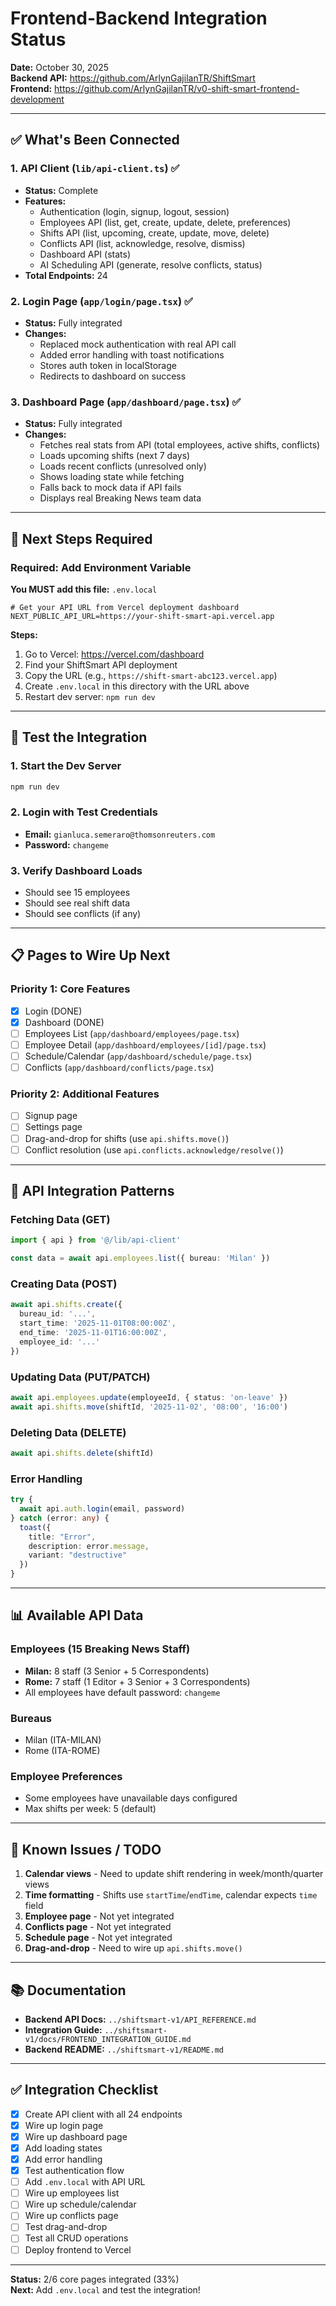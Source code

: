 # Frontend-Backend Integration Status

**Date:** October 30, 2025  
**Backend API:** https://github.com/ArlynGajilanTR/ShiftSmart  
**Frontend:** https://github.com/ArlynGajilanTR/v0-shift-smart-frontend-development

---

## ✅ What's Been Connected

### 1. API Client (`lib/api-client.ts`) ✅
- **Status:** Complete
- **Features:**
  - Authentication (login, signup, logout, session)
  - Employees API (list, get, create, update, delete, preferences)
  - Shifts API (list, upcoming, create, update, move, delete)
  - Conflicts API (list, acknowledge, resolve, dismiss)
  - Dashboard API (stats)
  - AI Scheduling API (generate, resolve conflicts, status)
- **Total Endpoints:** 24

### 2. Login Page (`app/login/page.tsx`) ✅
- **Status:** Fully integrated
- **Changes:**
  - Replaced mock authentication with real API call
  - Added error handling with toast notifications
  - Stores auth token in localStorage
  - Redirects to dashboard on success

### 3. Dashboard Page (`app/dashboard/page.tsx`) ✅
- **Status:** Fully integrated
- **Changes:**
  - Fetches real stats from API (total employees, active shifts, conflicts)
  - Loads upcoming shifts (next 7 days)
  - Loads recent conflicts (unresolved only)
  - Shows loading state while fetching
  - Falls back to mock data if API fails
  - Displays real Breaking News team data

---

## 🚧 Next Steps Required

### Required: Add Environment Variable

**You MUST add this file:** `.env.local`

```env
# Get your API URL from Vercel deployment dashboard
NEXT_PUBLIC_API_URL=https://your-shift-smart-api.vercel.app
```

**Steps:**
1. Go to Vercel: https://vercel.com/dashboard
2. Find your ShiftSmart API deployment
3. Copy the URL (e.g., `https://shift-smart-abc123.vercel.app`)
4. Create `.env.local` in this directory with the URL above
5. Restart dev server: `npm run dev`

---

## 🧪 Test the Integration

### 1. Start the Dev Server
```bash
npm run dev
```

### 2. Login with Test Credentials
- **Email:** `gianluca.semeraro@thomsonreuters.com`
- **Password:** `changeme`

### 3. Verify Dashboard Loads
- Should see 15 employees
- Should see real shift data
- Should see conflicts (if any)

---

## 📋 Pages to Wire Up Next

### Priority 1: Core Features
- [x] Login (DONE)
- [x] Dashboard (DONE)
- [ ] Employees List (`app/dashboard/employees/page.tsx`)
- [ ] Employee Detail (`app/dashboard/employees/[id]/page.tsx`)
- [ ] Schedule/Calendar (`app/dashboard/schedule/page.tsx`)
- [ ] Conflicts (`app/dashboard/conflicts/page.tsx`)

### Priority 2: Additional Features
- [ ] Signup page
- [ ] Settings page
- [ ] Drag-and-drop for shifts (use `api.shifts.move()`)
- [ ] Conflict resolution (use `api.conflicts.acknowledge/resolve()`)

---

## 🔧 API Integration Patterns

### Fetching Data (GET)
```typescript
import { api } from '@/lib/api-client'

const data = await api.employees.list({ bureau: 'Milan' })
```

### Creating Data (POST)
```typescript
await api.shifts.create({
  bureau_id: '...',
  start_time: '2025-11-01T08:00:00Z',
  end_time: '2025-11-01T16:00:00Z',
  employee_id: '...'
})
```

### Updating Data (PUT/PATCH)
```typescript
await api.employees.update(employeeId, { status: 'on-leave' })
await api.shifts.move(shiftId, '2025-11-02', '08:00', '16:00')
```

### Deleting Data (DELETE)
```typescript
await api.shifts.delete(shiftId)
```

### Error Handling
```typescript
try {
  await api.auth.login(email, password)
} catch (error: any) {
  toast({
    title: "Error",
    description: error.message,
    variant: "destructive"
  })
}
```

---

## 📊 Available API Data

### Employees (15 Breaking News Staff)
- **Milan:** 8 staff (3 Senior + 5 Correspondents)
- **Rome:** 7 staff (1 Editor + 3 Senior + 3 Correspondents)
- All employees have default password: `changeme`

### Bureaus
- Milan (ITA-MILAN)
- Rome (ITA-ROME)

### Employee Preferences
- Some employees have unavailable days configured
- Max shifts per week: 5 (default)

---

## 🐛 Known Issues / TODO

1. **Calendar views** - Need to update shift rendering in week/month/quarter views
2. **Time formatting** - Shifts use `startTime`/`endTime`, calendar expects `time` field
3. **Employee page** - Not yet integrated
4. **Conflicts page** - Not yet integrated
5. **Schedule page** - Not yet integrated
6. **Drag-and-drop** - Need to wire up `api.shifts.move()`

---

## 📚 Documentation

- **Backend API Docs:** `../shiftsmart-v1/API_REFERENCE.md`
- **Integration Guide:** `../shiftsmart-v1/docs/FRONTEND_INTEGRATION_GUIDE.md`
- **Backend README:** `../shiftsmart-v1/README.md`

---

## ✅ Integration Checklist

- [x] Create API client with all 24 endpoints
- [x] Wire up login page
- [x] Wire up dashboard page
- [x] Add loading states
- [x] Add error handling
- [x] Test authentication flow
- [ ] Add `.env.local` with API URL
- [ ] Wire up employees list
- [ ] Wire up schedule/calendar
- [ ] Wire up conflicts page
- [ ] Test drag-and-drop
- [ ] Test all CRUD operations
- [ ] Deploy frontend to Vercel

---

**Status:** 2/6 core pages integrated (33%)  
**Next:** Add `.env.local` and test the integration!

